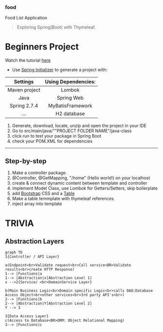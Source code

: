 ### food
 Food List Application

>  Exploring Spring(Boot) with Thymeleaf.

# Beginners Project
Watch the tutorial [here](https://www.youtube.com/watch?v=hoVUmn8ZCOo "Spring Boot Thymeleaf Tutorial for beginners")

* Use [Spring Initializer](https://start.spring.io/) to generate a project with:

|   Settings    | Using Dependencies: |
|:-------------:|:-------------------:|
| Maven project |       Lombok        |
|     Java      |     Spring Web      |
| Spring 2.7.4  |  MyBatisFramework   |
|      ...      |     H2 database     |

1. Generate, download, locate, unzip and open the project in your IDE
2. Go to src/main/java/""PROJECT FOLDER NAME"/java-class
3. click run to test your package in Spring Boot
4. check your POM.XML for dependencies

---
## Step-by-step
1. Make a controller package.
2. @Controller, @GetMapping, "/home" (Hello world!) on your localhost
3. create & connect dynamic content between template and controller
4. implement Model Class, use Lombok for Getters/Setters, skip boilerplate
5. add [Bootstrap](https://getbootstrap.com/ "Bootstrap") CSS and a [Table](https://getbootstrap.com/docs/5.2/content/tables/ "Bootstrap Table")
6. Make a table temmplate with thymeleaf references
7. inject array into template


# TRIVIA
## Abstraction Layers
```mermaid
graph TD
1{Controller / API Layer}

a(Endpoint<br>Validate request<br>Call service<BR>Validate results<br>create HTTP Response)
1--> |Functions|a
1--> |Abstraction|x[Abstraction Level 1]
x -->2{Service/ <br>DomainService Layer}

b(Main Business Logic<br>Domain specific Logic<br>calls DAO:Database Access Object<br>other services<br>3rd party API's<br>)
2--> |Functions|b
2--> |Abstraction|Y[Abstraction Level 2]
Y --> 3

3{Data Access Layer}
c(Access to Database<BR>ORM: Object Relational Mapping)
3--> |Functions|c

```